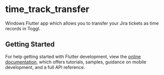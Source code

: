 # time_track_transfer
Windows Flutter app which allows you to transfer your Jira tickets as time records in Toggl.

## Getting Started
For help getting started with Flutter development, view the
[online documentation](https://docs.flutter.dev/), which offers tutorials,
samples, guidance on mobile development, and a full API reference.
